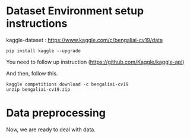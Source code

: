 # Dataset Environment setup instructions

kaggle-dataset : https://www.kaggle.com/c/bengaliai-cv19/data

```
pip install kaggle --upgrade
```

You need to follow up instruction 
(https://github.com/Kaggle/kaggle-api)

And then, follow this.
```
kaggle competitions download -c bengaliai-cv19
unzip bengaliai-cv19.zip 
```

# Data preprocessing

Now, we are ready to deal with data.
